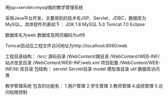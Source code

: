 用jsp+servlet+mysql做的教学管理系统

采用Java平台开发，主要用到的技术有JSP、Servlet、JDBC，数据库为MySQL。具体软件列表如下：
JDK 1.8
MySQL 5.0
Tomcat 7.0
Eclipse


数据库名为web
数据库及网页编码为utf8

Tomcat启动后工程文件访问地址为http://localhost:8080/web

工程目录结构：
	/src/ 源码目录
	/WebContent/跟目录
	/WebContent/WEB-INF/ 站点信息目录
	/WebContent/WEB-INF/web.xml 项目配置
	/WebContent/WEB-INF/lib 库目录
包结构：
	servlet Servlet目录
	model 模型类目录
	util 数据库访问类

教学管理系统
包含的功能有：
1.用户管理
2.学生管理
3.教师管理
4.成绩管理
5.访问权限控制

